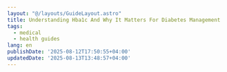 ```yaml
---
layout: "@/layouts/GuideLayout.astro"
title: Understanding Hba1c And Why It Matters For Diabetes Management
tags:
  - medical
  - health guides
lang: en
publishDate: '2025-08-12T17:50:55+04:00'
updatedDate: '2025-08-13T13:48:57+04:00'
---
```



